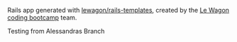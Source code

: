 Rails app generated with [lewagon/rails-templates](https://github.com/lewagon/rails-templates), created by the [Le Wagon coding bootcamp](https://www.lewagon.com) team.

Testing from Alessandras Branch
